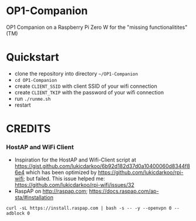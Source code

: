 # OP1-Companion
OP1 Companion on a Raspberry Pi Zero W for the "missing functionalitites"(TM)

# Quickstart
  - clone the repository into directory `~/OP1-Companion`
  - `cd OP1-Companion`
  - create `CLIENT_SSID` with client SSID of your wifi connection
  - create `CLIENT_TKIP` with the password of your wifi connection
  - run `./runme.sh`
  - restart 

# CREDITS
### HostAP and WiFi Client
 - Inspiration for the HostAP and Wifi-Client script at https://gist.github.com/lukicdarkoo/6b92d182d37d0a10400060d8344f86e4 which has been optimized by https://github.com/lukicdarkoo/rpi-wifi; but failed. This issue helped me: https://github.com/lukicdarkoo/rpi-wifi/issues/32
 - RaspAP on http://raspap.com; https://docs.raspap.com/ap-sta/#installation
```
curl -sL https://install.raspap.com | bash -s -- -y --openvpn 0 --adblock 0
```
